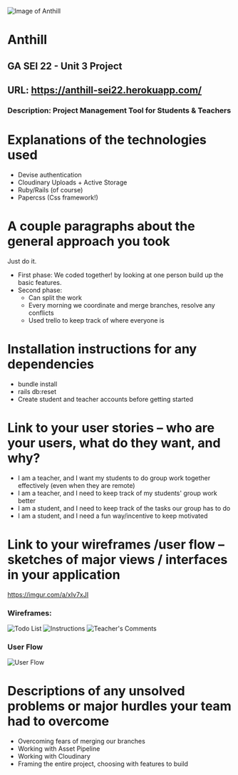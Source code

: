![Image of Anthill](https://github.com/Rachelik/anthill/blob/master/app/assets/images/Screenshot%202020-05-26%20at%2010.46.05%20AM.png)
# Anthill
## GA SEI 22 - Unit 3 Project
## URL: https://anthill-sei22.herokuapp.com/
### Description: Project Management Tool for Students & Teachers

# Explanations of the technologies used
- Devise authentication
- Cloudinary Uploads + Active Storage
- Ruby/Rails (of course)
- Papercss (Css framework!)

# A couple paragraphs about the general approach you took
Just do it. 
- First phase: We coded together! by looking at one person build up the basic features.
- Second phase:
    - Can split the work
    - Every morning we coordinate and merge branches, resolve any conflicts
    - Used trello to keep track of where everyone is

# Installation instructions for any dependencies
- bundle install
- rails db:reset
- Create student and teacher accounts before getting started

# Link to your user stories – who are your users, what do they want, and why?
- I am a teacher, and I want my students to do group work together effectively (even when they are remote)
- I am a teacher, and I need to keep track of my students' group work better
- I am a student, and I need to keep track of the tasks our group has to do
- I am a student, and I need a fun way/incentive to keep motivated

# Link to your wireframes /user flow – sketches of major views / interfaces in your application
https://imgur.com/a/xIv7xJI
### Wireframes:
![Todo List](https://i.imgur.com/FyFrrbu.png)
![Instructions](https://i.imgur.com/za8FS5v.png)
![Teacher's Comments](https://i.imgur.com/y3V6dQU.png)

### User Flow
![User Flow](https://i.imgur.com/teBYy5I.jpg)



# Descriptions of any unsolved problems or major hurdles your team had to overcome
- Overcoming fears of merging our branches
- Working with Asset Pipeline
- Working with Cloudinary
- Framing the entire project, choosing with features to build
